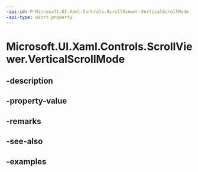 ```yaml
---
-api-id: P:Microsoft.UI.Xaml.Controls.ScrollViewer.VerticalScrollMode
-api-type: winrt property
---
```


# Microsoft.UI.Xaml.Controls.ScrollViewer.VerticalScrollMode

<!--
public Microsoft.UI.Xaml.Controls.ScrollMode VerticalScrollMode { get; set; }
-->


## -description

## -property-value

## -remarks

## -see-also

## -examples



